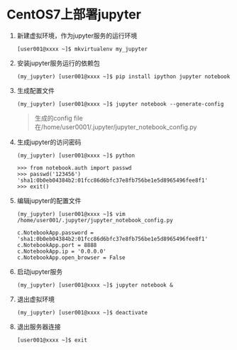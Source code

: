 # CentOS7上部署jupyter

1. 新建虚拟环境，作为jupyter服务的运行环境

    ```
    [user001@xxxx ~]$ mkvirtualenv my_jupyter
    ```

2. 安装jupyter服务运行的依赖包

    ```
    (my_jupyter) [user001@xxxx ~]$ pip install ipython jupyter notebook
    ```

3. 生成配置文件

    ```
    (my_jupyter) [user001@xxxx ~]$ jupyter notebook --generate-config
    ```

    > 生成的config file在/home/user0001/.jupyter/jupyter_notebook_config.py

4. 生成jupyter的访问密码

    ```
    (my_jupyter) [user001@xxxx ~]$ python

    >>> from notebook.auth import passwd
    >>> passwd('123456')
    'sha1:0b0eb04384b2:01fcc86d6bfc37e8fb756be1e5d8965496fee8f1'
    >>> exit()
    ```

5. 编辑jupyter的配置文件

    ```
    (my_jupyter) [user001@xxxx ~]$ vim /home/user001/.jupyter/jupyter_notebook_config.py
    ```

    ```
    c.NotebookApp.password = 'sha1:0b0eb04384b2:01fcc86d6bfc37e8fb756be1e5d8965496fee8f1'
    c.NotebookApp.port = 8888
    c.NotebookApp.ip = '0.0.0.0'
    c.NotebookApp.open_browser = False
    ```

6. 启动jupyter服务

    ```
    (my_jupyter) [user001@xxxx ~]$ jupyter notebook &
    ```

7. 退出虚拟环境

    ```
    (my_jupyter) [user001@xxxx ~]$ deactivate
    ```

8. 退出服务器连接

    ```
    [user001@xxxx ~]$ exit
    ```
